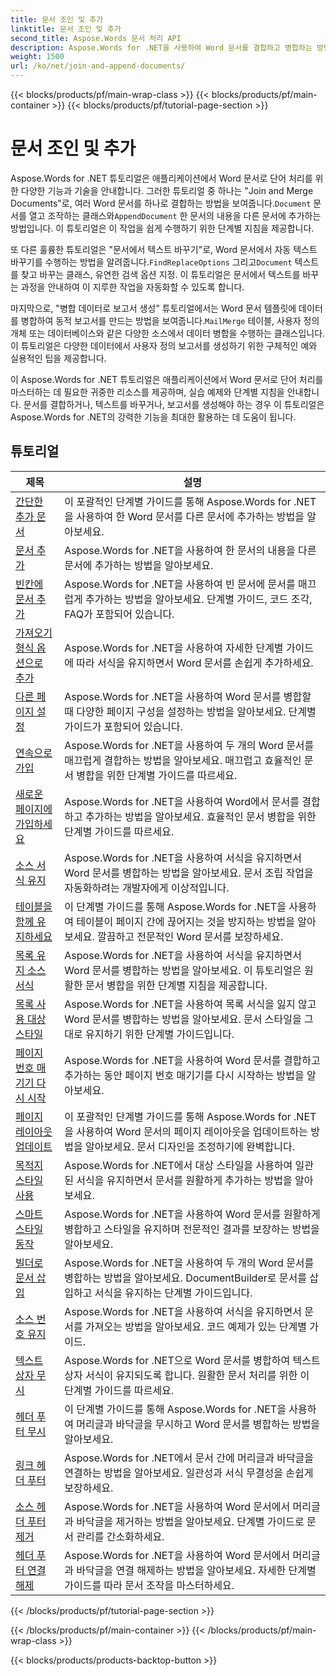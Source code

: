 ```yaml
---
title: 문서 조인 및 추가
linktitle: 문서 조인 및 추가
second_title: Aspose.Words 문서 처리 API
description: Aspose.Words for .NET을 사용하여 Word 문서를 결합하고 병합하는 방법을 알아보세요. 이 튜토리얼은 여러 Word 파일을 단일 문서로 결합하는 단계를 안내합니다.
weight: 1500
url: /ko/net/join-and-append-documents/
---
```


{{< blocks/products/pf/main-wrap-class >}}
{{< blocks/products/pf/main-container >}}
{{< blocks/products/pf/tutorial-page-section >}}

# 문서 조인 및 추가

Aspose.Words for .NET 튜토리얼은 애플리케이션에서 Word 문서로 단어 처리를 위한 다양한 기능과 기술을 안내합니다. 그러한 튜토리얼 중 하나는 "Join and Merge Documents"로, 여러 Word 문서를 하나로 결합하는 방법을 보여줍니다.`Document` 문서를 열고 조작하는 클래스와`AppendDocument` 한 문서의 내용을 다른 문서에 추가하는 방법입니다. 이 튜토리얼은 이 작업을 쉽게 수행하기 위한 단계별 지침을 제공합니다.

 또 다른 훌륭한 튜토리얼은 "문서에서 텍스트 바꾸기"로, Word 문서에서 자동 텍스트 바꾸기를 수행하는 방법을 알려줍니다.`FindReplaceOptions` 그리고`Document` 텍스트를 찾고 바꾸는 클래스, 유연한 검색 옵션 지정. 이 튜토리얼은 문서에서 텍스트를 바꾸는 과정을 안내하여 이 지루한 작업을 자동화할 수 있도록 합니다.

마지막으로, "병합 데이터로 보고서 생성" 튜토리얼에서는 Word 문서 템플릿에 데이터를 병합하여 동적 보고서를 만드는 방법을 보여줍니다.`MailMerge` 테이블, 사용자 정의 개체 또는 데이터베이스와 같은 다양한 소스에서 데이터 병합을 수행하는 클래스입니다. 이 튜토리얼은 다양한 데이터에서 사용자 정의 보고서를 생성하기 위한 구체적인 예와 실용적인 팁을 제공합니다.

이 Aspose.Words for .NET 튜토리얼은 애플리케이션에서 Word 문서로 단어 처리를 마스터하는 데 필요한 귀중한 리소스를 제공하며, 실습 예제와 단계별 지침을 안내합니다. 문서를 결합하거나, 텍스트를 바꾸거나, 보고서를 생성해야 하는 경우 이 튜토리얼은 Aspose.Words for .NET의 강력한 기능을 최대한 활용하는 데 도움이 됩니다.

 ## 튜토리얼
| 제목 | 설명 |
| --- | --- |
| [간단한 추가 문서](./simple-append-document/) | 이 포괄적인 단계별 가이드를 통해 Aspose.Words for .NET을 사용하여 한 Word 문서를 다른 문서에 추가하는 방법을 알아보세요. |
| [문서 추가](./append-document/) | Aspose.Words for .NET을 사용하여 한 문서의 내용을 다른 문서에 추가하는 방법을 알아보세요. |
| [빈칸에 문서 추가](./append-document-to-blank/) | Aspose.Words for .NET을 사용하여 빈 문서에 문서를 매끄럽게 추가하는 방법을 알아보세요. 단계별 가이드, 코드 조각, FAQ가 포함되어 있습니다. |
| [가져오기 형식 옵션으로 추가](./append-with-import-format-options/) | Aspose.Words for .NET을 사용하여 자세한 단계별 가이드에 따라 서식을 유지하면서 Word 문서를 손쉽게 추가하세요. |
| [다른 페이지 설정](./different-page-setup/) | Aspose.Words for .NET을 사용하여 Word 문서를 병합할 때 다양한 페이지 구성을 설정하는 방법을 알아보세요. 단계별 가이드가 포함되어 있습니다. |
| [연속으로 가입](./join-continuous/) | Aspose.Words for .NET을 사용하여 두 개의 Word 문서를 매끄럽게 결합하는 방법을 알아보세요. 매끄럽고 효율적인 문서 병합을 위한 단계별 가이드를 따르세요. |
| [새로운 페이지에 가입하세요](./join-new-page/) | Aspose.Words for .NET을 사용하여 Word에서 문서를 결합하고 추가하는 방법을 알아보세요. 효율적인 문서 병합을 위한 단계별 가이드를 따르세요. |
| [소스 서식 유지](./keep-source-formatting/) | Aspose.Words for .NET을 사용하여 서식을 유지하면서 Word 문서를 병합하는 방법을 알아보세요. 문서 조립 작업을 자동화하려는 개발자에게 이상적입니다. |
| [테이블을 함께 유지하세요](./keep-source-together/) | 이 단계별 가이드를 통해 Aspose.Words for .NET을 사용하여 테이블이 페이지 간에 끊어지는 것을 방지하는 방법을 알아보세요. 깔끔하고 전문적인 Word 문서를 보장하세요. |
| [목록 유지 소스 서식](./list-keep-source-formatting/) | Aspose.Words for .NET을 사용하여 서식을 유지하면서 Word 문서를 병합하는 방법을 알아보세요. 이 튜토리얼은 원활한 문서 병합을 위한 단계별 지침을 제공합니다. |
| [목록 사용 대상 스타일](./list-use-destination-styles/) | Aspose.Words for .NET을 사용하여 목록 서식을 잃지 않고 Word 문서를 병합하는 방법을 알아보세요. 문서 스타일을 그대로 유지하기 위한 단계별 가이드입니다. |
| [페이지 번호 매기기 다시 시작](./restart-page-numbering/) | Aspose.Words for .NET을 사용하여 Word 문서를 결합하고 추가하는 동안 페이지 번호 매기기를 다시 시작하는 방법을 알아보세요. |
| [페이지 레이아웃 업데이트](./update-page-layout/) | 이 포괄적인 단계별 가이드를 통해 Aspose.Words for .NET을 사용하여 Word 문서의 페이지 레이아웃을 업데이트하는 방법을 알아보세요. 문서 디자인을 조정하기에 완벽합니다. |
| [목적지 스타일 사용](./use-destination-styles/) | Aspose.Words for .NET에서 대상 스타일을 사용하여 일관된 서식을 유지하면서 문서를 원활하게 추가하는 방법을 알아보세요. |
| [스마트 스타일 동작](./smart-style-behavior/) | Aspose.Words for .NET을 사용하여 Word 문서를 원활하게 병합하고 스타일을 유지하며 전문적인 결과를 보장하는 방법을 알아보세요. |
| [빌더로 문서 삽입](./insert-document-with-builder/) | Aspose.Words for .NET을 사용하여 두 개의 Word 문서를 병합하는 방법을 알아보세요. DocumentBuilder로 문서를 삽입하고 서식을 유지하는 단계별 가이드입니다. |
| [소스 번호 유지](./keep-source-numbering/) | Aspose.Words for .NET을 사용하여 서식을 유지하면서 문서를 가져오는 방법을 알아보세요. 코드 예제가 있는 단계별 가이드. |
| [텍스트 상자 무시](./ignore-text-boxes/) | Aspose.Words for .NET으로 Word 문서를 병합하여 텍스트 상자 서식이 유지되도록 합니다. 원활한 문서 처리를 위한 이 단계별 가이드를 따르세요. |
| [헤더 푸터 무시](./ignore-header-footer/) | 이 단계별 가이드를 통해 Aspose.Words for .NET을 사용하여 머리글과 바닥글을 무시하고 Word 문서를 병합하는 방법을 알아보세요. |
| [링크 헤더 푸터](./link-headers-footers/) | Aspose.Words for .NET에서 문서 간에 머리글과 바닥글을 연결하는 방법을 알아보세요. 일관성과 서식 무결성을 손쉽게 보장하세요. |
| [소스 헤더 푸터 제거](./remove-source-headers-footers/) | Aspose.Words for .NET을 사용하여 Word 문서에서 머리글과 바닥글을 제거하는 방법을 알아보세요. 단계별 가이드로 문서 관리를 간소화하세요. |
| [헤더 푸터 연결 해제](./unlink-headers-footers/) | Aspose.Words for .NET을 사용하여 Word 문서에서 머리글과 바닥글을 연결 해제하는 방법을 알아보세요. 자세한 단계별 가이드를 따라 문서 조작을 마스터하세요. |
{{< /blocks/products/pf/tutorial-page-section >}}

{{< /blocks/products/pf/main-container >}}
{{< /blocks/products/pf/main-wrap-class >}}

{{< blocks/products/products-backtop-button >}}
